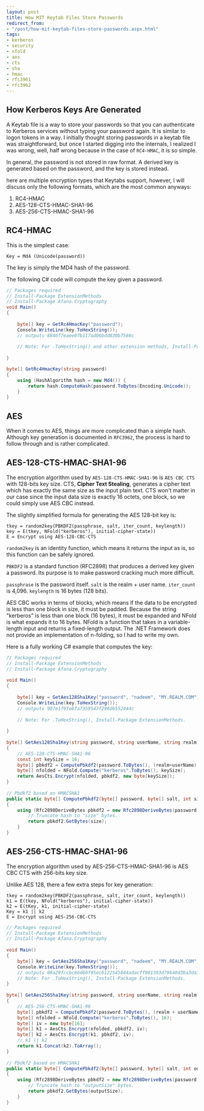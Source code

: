 ```yaml
---
layout: post
title: How MIT Keytab Files Store Passwords
redirect_from:
- "/post/how-mit-keytab-files-store-passwords.aspx.html"
tags:
- kerberos
- security
- nfold
- aes
- cts
- sha
- hmac
- rfc3961
- rfc3962
---
```

## How Kerberos Keys Are Generated
A Keytab file is a way to store your passwords so that you can authenticate to Kerberos services without typing your password again. It is similar to logon tokens in a way. I initially thought storing passwords in a keytab file was straightforward, but once I started digging into the internals, I realized I was wrong, well, half wrong because in the case of `RC4-HMAC`, it is so simple.

In general, the password is not stored in raw format. A derived key is generated based on the password, and the key is stored instead.

here are multiple encryption types that Keytabs support, however, I will discuss only the following formats, which are the most common anyways:

1. RC4-HMAC
2. AES-128-CTS-HMAC-SHA1-96
3. AES-256-CTS-HMAC-SHA1-96

## RC4-HMAC
This is the simplest case:
```
Key = Md4 (Unicode(password))
```
The key is simply the MD4 hash of the password.

The following C# code will compute the key given a password.
```csharp
// Packages required
// Install-Package ExtensionMethods
// Install-Package Afana.Cryptography
void Main()
{
     
    byte[] key = GetRc4HmacKey("password");
    Console.WriteLine(key.ToHexString());
    // outputs 8846f7eaee8fb117ad06bdd830b7586c
     
    // Note: For .ToHexString() and other extension methods, Install-Package ExtensionMethods.
     
}

byte[] GetRc4HmacKey(string password)
{
    using (HashAlgorithm hash = new Md4()) {
        return hash.ComputeHash(password.ToBytes(Encoding.Unicode));
    }
}    
```
## AES
When it comes to AES, things are more complicated than a simple hash. Although key generation is documented in `RFC3962`, the process is hard to follow through and is rather complicated.

## AES-128-CTS-HMAC-SHA1-96
The encryption algorithm used by `AES-128-CTS-HMAC-SHA1-96` is `AES CBC CTS` with 128-bits key size. CTS, **Cipher Text Stealing**, generates a cipher text which has exactly the same size as the input plain text. CTS won't matter in our case since the input data size is exactly 16 octets, one block, so we could simply use AES CBC instead. 

The slightly simplified formula for generating the AES 128-bit key is:
```
tkey = random2key(PBKDF2(passphrase, salt, iter_count, keylength))
key = E(tkey, NFold("kerberos"), initial-cipher-state))
E = Encrypt using AES-128-CBC-CTS
```
`random2key` is an identity function, which means it returns the input as is, so this function can be safely ignored.

`PBKDF2` is a standard function (RFC2898) that produces a derived key given a password. Its purpose is to make password cracking much more difficult. 

`passphrase` is the password itself. `salt` is the realm + user name. `iter_count` is 4,096. `keylength` is 16 bytes (128 bits). 

AES CBC works in terms of blocks, which means if the data to be encrypted is less than one block in size, it must be padded. Because the string "kerberos" is less than one block (16 bytes), it must be expanded and NFold is what expands it to 16 bytes. NFold is a function that takes in a variable-length input and returns a fixed-length output. The .NET Framework does not provide an implementation of n-folding, so I had to write my own.

Here is a fully working C# example that computes the key:
```csharp
// Packages required
// Install-Package ExtensionMethods
// Install-Package Afana.Cryptography
 
void Main()
{
     
    byte[] key = GetAes128Sha1Key("password", "nadeem", "MY.REALM.COM");
    Console.WriteLine(key.ToHexString());
    // outputs 907e1f9fe6fa7359543f296d6552444c
     
    // Note: For .ToHexString(), Install-Package ExtensionMethods.
     
}
 
byte[] GetAes128Sha1Key(string password, string userName, string realm)
{
    // AES-128-CTS-HMAC-SHA1-96
    const int keySize = 16;
    byte[] pbkdf2 = ComputePbkdf2(password.ToBytes(), (realm+userName).ToBytes(), keySize); 
    byte[] nfolded = NFold.Compute("kerberos".ToBytes(), keySize);
    return AesCts.Encrypt(nfolded, pbkdf2, new byte[keySize]);
}
 
// Pbdkf2 based on HMACSHA1
public static byte[] ComputePbkdf2(byte[] password, byte[] salt, int size)
{
    using (Rfc2898DeriveBytes pbkdf2 = new Rfc2898DeriveBytes(password, salt, 4096)) {
        // Truncate hash to "size" bytes.
        return pbkdf2.GetBytes(size);
    }
}
```
## AES-256-CTS-HMAC-SHA1-96

The encryption algorithm used by AES-256-CTS-HMAC-SHA1-96 is AES CBC CTS with 256-bits key size.

Unlike AES 128, there a few extra steps for key generation:

```
tkey = random2key(PBKDF2(passphrase, salt, iter_count, keylength))
k1 = E(tkey, NFold("kerberos"), initial-cipher-state))
k2 = E(tKey, k1, initial-cipher-state)
Key = k1 || k2
E = Encrypt using AES-256-CBC-CTS
```

```csharp
// Packages required
// Install-Package ExtensionMethods
// Install-Package Afana.Cryptography
 
void Main()
{
    byte[] key = GetAes256Sha1Key("password", "nadeem", "MY.REALM.COM");
    Console.WriteLine(key.ToHexString());
    // outputs 08a29fccbc66d60f95ec6122545844adacff001393d79640d3ba3da17562ebe6
    // Note: For .ToHexString(), Install-Package ExtensionMethods.
}
 
byte[] GetAes256Sha1Key(string password, string userName, string realm)
{
    // AES-256-CTS-HMAC-SHA1-96
    byte[] pbkdf2 = ComputePbkdf2(password.ToBytes(), (realm + userName).ToBytes(), 32);    
    byte[] nfolded = NFold.Compute("kerberos".ToBytes(), 16);
    byte[] iv = new byte[16];
    byte[] k1 = AesCts.Encrypt(nfolded, pbkdf2, iv);
    byte[] k2 = AesCts.Encrypt(k1, pbkdf2, iv);
    // k1 || k2 
    return k1.Concat(k2).ToArray();
}
 
// Pbdkf2 based on HMACSHA1
public static byte[] ComputePbkdf2(byte[] password, byte[] salt, int outputSize)
{
    using (Rfc2898DeriveBytes pbkdf2 = new Rfc2898DeriveBytes(password, salt, 4096)) {
        // Truncate hash to "outputSize" bytes.
        return pbkdf2.GetBytes(outputSize);
    }
}  
```